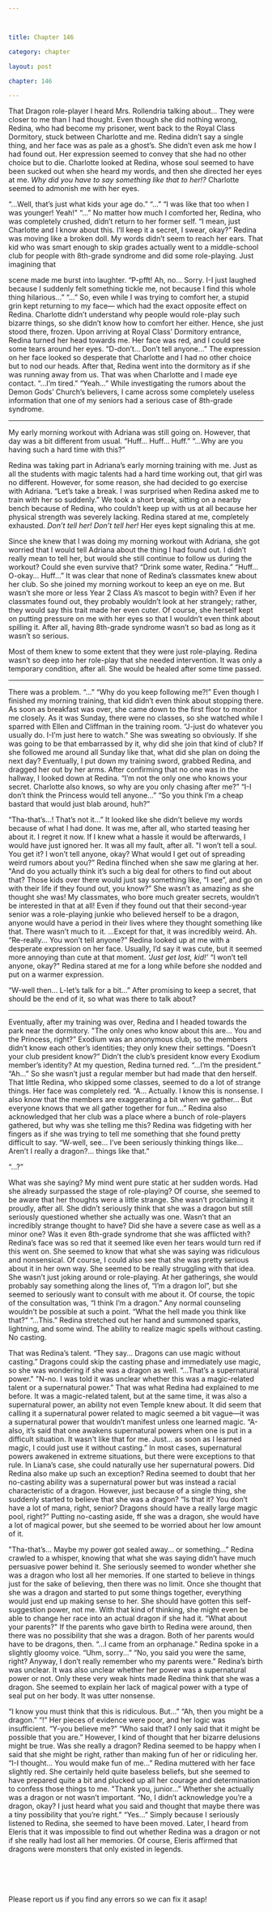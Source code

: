 ```yaml
---



title: Chapter 146

category: chapter

layout: post

chapter: 146

---
```


That Dragon role-player I heard Mrs. Rollendria talking about...
They were closer to me than I had thought.
Even though she did nothing wrong, Redina, who had become my prisoner, went
back to the Royal Class Dormitory, stuck between Charlotte and me.
Redina didn’t say a single thing, and her face was as pale as a ghost’s. She didn’t even
ask me how I had found out.
Her expression seemed to convey that she had no other choice but to die. Charlotte
looked at Redina, whose soul seemed to have been sucked out when she heard my
words, and then she directed her eyes at me.
*Why did you have to say something like that to her!?*
Charlotte seemed to admonish me with her eyes.

“...Well, that’s just what kids your age do.”
“...”
“I was like that too when I was younger! Yeah!"
“...”
No matter how much I comforted her, Redina, who was completely crushed, didn’t
return to her former self.
“I mean, just Charlotte and I know about this. I’ll keep it a secret, I swear, okay?”
Redina was moving like a broken doll. My words didn’t seem to reach her ears.
That kid who was smart enough to skip grades actually went to a middle-school club
for people with 8th-grade syndrome and did some role-playing. Just imagining that

scene made me burst into laughter.
“P-pfft! Ah, no... Sorry. I-I just laughed because I suddenly felt something tickle me,
not because I find this whole thing hilarious...”
“...”
So, even while I was trying to comfort her, a stupid grin kept returning to my face—
which had the exact opposite effect on Redina. Charlotte didn’t understand why
people would role-play such bizarre things, so she didn’t know how to comfort her
either. Hence, she just stood there, frozen.
Upon arriving at Royal Class’ Dormitory entrance, Redina turned her head towards
me.
Her face was red, and I could see some tears around her eyes.
“D-don’t... Don’t tell anyone...”
The expression on her face looked so desperate that Charlotte and I had no other
choice but to nod our heads. After that, Redina went into the dormitory as if she was
running away from us. That was when Charlotte and I made eye contact.
“...I’m tired.”
“Yeah...”
While investigating the rumors about the Demon Gods’ Church’s believers, I came
across some completely useless information that one of my seniors had a serious
case of 8th-grade syndrome.

* * *

My early morning workout with Adriana was still going on.
However, that day was a bit different from usual.
“Huff... Huff... Huff.”
“...Why are you having such a hard time with this?”

Redina was taking part in Adriana’s early morning training with me. Just as all the
students with magic talents had a hard time working out, that girl was no different.
However, for some reason, she had decided to go exercise with Adriana.
“Let’s take a break. I was surprised when Redina asked me to train with her so
suddenly.”
We took a short break, sitting on a nearby bench because of Redina, who couldn’t
keep up with us at all because her physical strength was severely lacking.
Redina stared at me, completely exhausted.
*Don’t tell her! Don’t tell her!*
Her eyes kept signaling this at me.

Since she knew that I was doing my morning workout with Adriana, she got worried
that I would tell Adriana about the thing I had found out.
I didn’t really mean to tell her, but would she still continue to follow us during the
workout? Could she even survive that?
“Drink some water, Redina.”
“Huff... O-okay... Huff...”
It was clear that none of Redina’s classmates knew about her club. So she joined my
morning workout to keep an eye on me.
But wasn’t she more or less Year 2 Class A’s mascot to begin with?
Even if her classmates found out, they probably wouldn’t look at her strangely;
rather, they would say this trait made her even cuter.
Of course, she herself kept on putting pressure on me with her eyes so that I
wouldn’t even think about spilling it.
After all, having 8th-grade syndrome wasn’t so bad as long as it wasn’t so serious.

Most of them knew to some extent that they were just role-playing.
Redina wasn’t so deep into her role-play that she needed intervention.
It was only a temporary condition, after all. She would be healed after some time
passed.

* * *

There was a problem.
“...”
“Why do you keep following me?!”
Even though I finished my morning training, that kid didn’t even think about
stopping there. As soon as breakfast was over, she came down to the first floor to
monitor me closely.
As it was Sunday, there were no classes, so she watched while I sparred with Ellen
and Cliffman in the training room.
“J-just do whatever you usually do. I-I’m just here to watch.”
She was sweating so obviously.
If she was going to be that embarrassed by it, why did she join that kind of club?
If she followed me around all Sunday like that, what did she plan on doing the next
day?
Eventually, I put down my training sword, grabbed Redina, and dragged her out by
her arms. After confirming that no one was in the hallway, I looked down at Redina.
“I’m not the only one who knows your secret. Charlotte also knows, so why are you
only chasing after me?”
“I-I don’t think the Princess would tell anyone...”
“So you think I’m a cheap bastard that would just blab around, huh?”

“Tha-that’s...! That’s not it...”
It looked like she didn’t believe my words because of what I had done.
It was me, after all, who started teasing her about it. I regret it now. If I knew what a
hassle it would be afterwards, I would have just ignored her.
It was all my fault, after all.
"I won’t tell a soul. You get it? I won’t tell anyone, okay? What would I get out of
spreading weird rumors about you?”
Redina flinched when she saw me glaring at her.
"And do you actually think it’s such a big deal for others to find out about that? Those
kids over there would just say something like, “I see”, and go on with their life if they
found out, you know?”
She wasn’t as amazing as she thought she was! My classmates, who bore much
greater secrets, wouldn’t be interested in that at all!
Even if they found out that their second-year senior was a role-playing junkie who
believed herself to be a dragon, anyone would have a period in their lives where they
thought something like that.
There wasn’t much to it.
...Except for that, it was incredibly weird. Ah.
“Re-really... You won’t tell anyone?”
Redina looked up at me with a desperate expression on her face. Usually, I’d say it
was cute, but it seemed more annoying than cute at that moment.
*‘Just get lost, kid!’*
“I won’t tell anyone, okay?"
Redina stared at me for a long while before she nodded and put on a warmer
expression.

“W-well then... L-let’s talk for a bit...”
After promising to keep a secret, that should be the end of it, so what was there to
talk about?

* * *

Eventually, after my training was over, Redina and I headed towards the park near
the dormitory.
"The only ones who know about this are... You and the Princess, right?”
Exodium was an anonymous club, so the members didn’t know each other’s
identities; they only knew their settings.
"Doesn’t your club president know?”
Didn’t the club’s president know every Exodium member’s identity? At my question,
Redina turned red.
“...I’m the president.”
“Ah...”
So she wasn’t just a regular member but had made that den herself. That little
Redina, who skipped some classes, seemed to do a lot of strange things. Her face was
completely red.
“A... Actually. I know this is nonsense. I also know that the members are exaggerating
a bit when we gather... But everyone knows that we all gather together for fun...”
Redina also acknowledged that her club was a place where a bunch of role-players
gathered, but why was she telling me this?
Redina was fidgeting with her fingers as if she was trying to tell me something that
she found pretty difficult to say.
“W-well, see... I’ve been seriously thinking things like... Aren’t I really a dragon?...
things like that.”

“...?”

What was she saying?
My mind went pure static at her sudden words.
Had she already surpassed the stage of role-playing? Of course, she seemed to be
aware that her thoughts were a little strange. She wasn’t proclaiming it proudly, after
all.
She didn’t seriously think that she was a dragon but still seriously questioned
whether she actually was one. Wasn’t that an incredibly strange thought to have? Did
she have a severe case as well as a minor one?
Was it even 8th-grade syndrome that she was afflicted with?
Redina’s face was so red that it seemed like even her tears would turn red if this
went on. She seemed to know that what she was saying was ridiculous and
nonsensical.
Of course, I could also see that she was pretty serious about it in her own way.
She seemed to be really struggling with that idea. She wasn’t just joking around or
role-playing.
At her gatherings, she would probably say something along the lines of, “I’m a
dragon lol”, but she seemed to seriously want to consult with me about it.
Of course, the topic of the consultation was, “I think I’m a dragon.” Any normal
counseling wouldn’t be possible at such a point.
“What the hell made you think like that?”
“...This.”
Redina stretched out her hand and summoned sparks, lightning, and some wind. The
ability to realize magic spells without casting.
No casting.

That was Redina’s talent.
“They say... Dragons can use magic without casting.”
Dragons could skip the casting phase and immediately use magic, so she was
wondering if she was a dragon as well.
“...That’s a supernatural power."
"N-no. I was told it was unclear whether this was a magic-related talent or a
supernatural power.”
That was what Redina had explained to me before. It was a magic-related talent, but
at the same time, it was also a supernatural power, an ability not even Temple knew
about.
It did seem that calling it a supernatural power related to magic seemed a bit
vague—it was a supernatural power that wouldn’t manifest unless one learned
magic.
“A-also, it’s said that one awakens supernatural powers when one is put in a difficult
situation. It wasn't like that for me. Just... as soon as I learned magic, I could just use
it without casting.”
In most cases, supernatural powers awakened in extreme situations, but there were
exceptions to that rule. In Liana’s case, she could naturally use her supernatural
powers. Did Redina also make up such an exception?
Redina seemed to doubt that her no-casting ability was a supernatural power but
was instead a racial characteristic of a dragon.
However, just because of a single thing, she suddenly started to believe that she was
a dragon?
“Is that it? You don’t have a lot of mana, right, senior? Dragons should have a really
large magic pool, right?”
Putting no-casting aside, ff she was a dragon, she would have a lot of magical power,
but she seemed to be worried about her low amount of it.

"Tha-that’s... Maybe my power got sealed away... or something...”
Redina crawled to a whisper, knowing that what she was saying didn’t have much
persuasive power behind it.
She seriously seemed to wonder whether she was a dragon who lost all her
memories.
If one started to believe in things just for the sake of believing, then there was no
limit. Once she thought that she was a dragon and started to put some things
together, everything would just end up making sense to her.
She should have gotten this self-suggestion power, not me. With that kind of
thinking, she might even be able to change her race into an actual dragon if she had
it.
“What about your parents?"
If the parents who gave birth to Redina were around, then there was no possibility
that she was a dragon.
Both of her parents would have to be dragons, then.
“...I came from an orphanage.”
Redina spoke in a slightly gloomy voice.
“Uhm, sorry...”
“No, you said you were the same, right? Anyway, I don’t really remember who my
parents were.”
Redina’s birth was unclear.
It was also unclear whether her power was a supernatural power or not.
Only these very weak hints made Redina think that she was a dragon. She seemed to
explain her lack of magical power with a type of seal put on her body.
It was utter nonsense.

“I know you must think that this is ridiculous. But...”
“Ah, then you might be a dragon.”
“!”
Her pieces of evidence were poor, and her logic was insufficient.
“Y-you believe me?”
“Who said that? I only said that it might be possible that you are.”
However, I kind of thought that her bizarre delusions might be true.
Was she really a dragon?
Redina seemed to be happy when I said that she might be right, rather than making
fun of her or ridiculing her.
“I-I thought... You would make fun of me...”
Redina muttered with her face slightly red. She certainly held quite baseless beliefs,
but she seemed to have prepared quite a bit and plucked up all her courage and
determination to confess those things to me.
"Thank you, junior...”
Whether she actually was a dragon or not wasn’t important.
“No, I didn’t acknowledge you’re a dragon, okay? I just heard what you said and
thought that maybe there was a tiny possibility that you’re right.”
“Yes...”
Simply because I seriously listened to Redina, she seemed to have been moved.
Later, I heard from Eleris that it was impossible to find out whether Redina was a
dragon or not if she really had lost all her memories.
Of course, Eleris affirmed that dragons were monsters that only existed in legends.

<br><br><br><br>
Please report us if you find any errors so we can fix it asap!